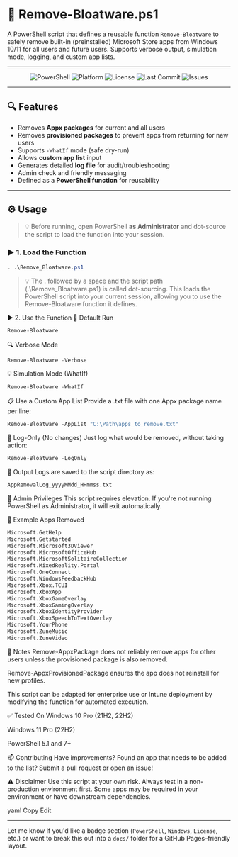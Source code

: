 # 🧹 Remove-Bloatware.ps1

A PowerShell script that defines a reusable function `Remove-Bloatware` to safely remove built-in (preinstalled) Microsoft Store apps from Windows 10/11 for all users and future users. Supports verbose output, simulation mode, logging, and custom app lists.

---
<p align="center">
  <img src="https://img.shields.io/badge/PowerShell-5.1%20%7C%207+-blue?style=for-the-badge&logo=powershell" alt="PowerShell">
  <img src="https://img.shields.io/badge/Platform-Windows%2010%20%7C%2011-lightgrey?style=for-the-badge" alt="Platform">
  <img src="https://img.shields.io/github/license/sassom2112/automatic-lamp?style=for-the-badge" alt="License">
  <img src="https://img.shields.io/github/last-commit/sassom2112/automatic-lamp?style=for-the-badge" alt="Last Commit">
  <img src="https://img.shields.io/github/issues/sassom2112/automatic-lamp?style=for-the-badge" alt="Issues">
</p>


---

## 🔍 Features

- Removes **Appx packages** for current and all users
- Removes **provisioned packages** to prevent apps from returning for new users
- Supports `-WhatIf` mode (safe dry-run)
- Allows **custom app list** input
- Generates detailed **log file** for audit/troubleshooting
- Admin check and friendly messaging
- Defined as a **PowerShell function** for reusability

---

## ⚙️ Usage

> 💡 Before running, open PowerShell **as Administrator** and dot-source the script to load the function into your session.

### ▶️ 1. Load the Function

```powershell
. .\Remove_Bloatware.ps1
```
> 💡 The . followed by a space and the script path (.\Remove_Bloatware.ps1) is called dot-sourcing. This loads the PowerShell script into your current session, allowing you to use the Remove-Bloatware function it defines.

▶️ 2. Use the Function
🧼 Default Run
```powershell
Remove-Bloatware
```

🔍 Verbose Mode
```powershell
Remove-Bloatware -Verbose
```

💡 Simulation Mode (WhatIf)
```powershell
Remove-Bloatware -WhatIf
```

📋 Use a Custom App List
Provide a .txt file with one Appx package name per line:

```powershell
Remove-Bloatware -AppList "C:\Path\apps_to_remove.txt"
```

📄 Log-Only (No changes)
Just log what would be removed, without taking action:

```powershell
Remove-Bloatware -LogOnly
```

📁 Output
Logs are saved to the script directory as:

```bash
AppRemovalLog_yyyyMMdd_HHmmss.txt
```

🔐 Admin Privileges
This script requires elevation. If you're not running PowerShell as Administrator, it will exit automatically.

🧪 Example Apps Removed
```bash
Microsoft.GetHelp
Microsoft.Getstarted
Microsoft.Microsoft3DViewer
Microsoft.MicrosoftOfficeHub
Microsoft.MicrosoftSolitaireCollection
Microsoft.MixedReality.Portal
Microsoft.OneConnect
Microsoft.WindowsFeedbackHub
Microsoft.Xbox.TCUI
Microsoft.XboxApp
Microsoft.XboxGameOverlay
Microsoft.XboxGamingOverlay
Microsoft.XboxIdentityProvider
Microsoft.XboxSpeechToTextOverlay
Microsoft.YourPhone
Microsoft.ZuneMusic
Microsoft.ZuneVideo
```

📌 Notes
Remove-AppxPackage does not reliably remove apps for other users unless the provisioned package is also removed.

Remove-AppxProvisionedPackage ensures the app does not reinstall for new profiles.

This script can be adapted for enterprise use or Intune deployment by modifying the function for automated execution.

✅ Tested On
Windows 10 Pro (21H2, 22H2)

Windows 11 Pro (22H2)

PowerShell 5.1 and 7+

📫 Contributing
Have improvements? Found an app that needs to be added to the list? Submit a pull request or open an issue!

⚠️ Disclaimer
Use this script at your own risk. Always test in a non-production environment first. Some apps may be required in your environment or have downstream dependencies.

yaml
Copy
Edit

---

Let me know if you'd like a badge section (`PowerShell`, `Windows`, `License`, etc.) or want to break this out into a `docs/` folder for a GitHub Pages–friendly layout.

